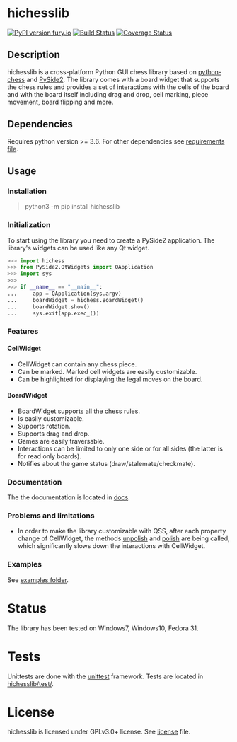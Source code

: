 # hichesslib
[![PyPI version fury.io](https://badge.fury.io/py/ansicolortags.svg)](https://pypi.org/project/hichesslib/) [![Build Status](https://travis-ci.com/H-a-y-k/hichesslib.svg?branch=master)](https://travis-ci.com/H-a-y-k/hichesslib) [![Coverage Status](https://coveralls.io/repos/github/H-a-y-k/hichesslib/badge.svg?branch=master)](https://coveralls.io/github/H-a-y-k/hichesslib?branch=master)

## Description
hichesslib is a cross-platform Python GUI chess library based on [python-chess](https://pypi.org/project/python-chess/) and [PySide2](https://pypi.org/project/PySide2/).
The library comes with a board widget that supports the chess rules and provides a set of interactions with the cells of the board and with the board itself including drag and drop, cell marking, piece movement, board flipping and more.

## Dependencies
Requires python version >= 3.6. For other dependencies see [requirements file](https://github.com/H-a-y-k/hichesslib/blob/master/requirements.txt).

## Usage
### Installation
> python3 -m pip install hichesslib

### Initialization
To start using the library you need to create a PySide2 application. The library's widgets can be used like any Qt widget.
``` python
>>> import hichess
>>> from PySide2.QtWidgets import QApplication
>>> import sys
>>>
>>> if __name__ == "__main__":
...     app = QApplication(sys.argv)
...     boardWidget = hichess.BoardWidget()
...     boardWidget.show()
...     sys.exit(app.exec_())
```
### Features
#### CellWidget
  * CellWidget can contain any chess piece.
  * Can be marked. Marked cell widgets are easily customizable.
  * Can be highlighted for displaying the legal moves on the board.

#### BoardWidget
  * BoardWidget supports all the chess rules.
  * Is easily customizable.
  * Supports rotation.
  * Supports drag and drop.
  * Games are easily traversable.
  * Interactions can be limited to only one side or for all sides (the latter is for read only boards).
  * Notifies about the game status (draw/stalemate/checkmate).

### Documentation
The the documentation is located in [docs](https://github.com/H-a-y-k/hichesslib/tree/master/docs).

### Problems and limitations
  * In order to make the library customizable with QSS, after each property change of CellWidget, the methods [unpolish](https://doc.qt.io/qt-5/qstyle.html#unpolish) and [polish](https://doc.qt.io/qt-5/qstyle.html#polish) are being called, which significantly slows down the interactions with CellWidget.

### Examples
See [examples folder](https://github.com/H-a-y-k/hichesslib/tree/master/examples).

# Status
The library has been tested on Windows7, Windows10, Fedora 31.

# Tests
Unittests are done with the [unittest](https://docs.python.org/3/library/unittest.html) framework.
Tests are located in [hichesslib/test/](https://github.com/H-a-y-k/hichesslib/tree/master/test).

# License
hichesslib is licensed under GPLv3.0+ license. See [license](https://github.com/H-a-y-k/hichesslib/blob/master/LICENSE) file.
